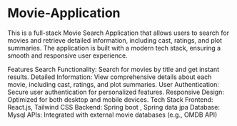 # Movie-Application

This is a full-stack Movie Search Application that allows users to search for movies and retrieve detailed information, including cast, ratings, and plot summaries. The application is built with a modern tech stack, ensuring a smooth and responsive user experience.

Features
Search Functionality: Search for movies by title and get instant results.
Detailed Information: View comprehensive details about each movie, including cast, ratings, and plot summaries.
User Authentication: Secure user authentication for personalized features.
Responsive Design: Optimized for both desktop and mobile devices.
Tech Stack
Frontend: React.js, Tailwind CSS
Backend: Spring boot , Spring data jpa
Database: Mysql
APIs: Integrated with external movie databases (e.g., OMDB API)
